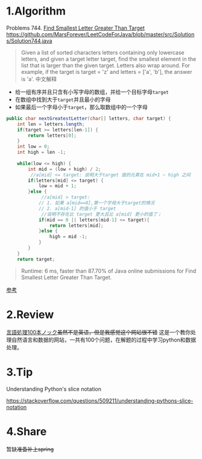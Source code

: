 # 1.Algorithm

Problems 744. [Find Smallest Letter Greater Than Target](https://leetcode.com/problems/find-smallest-letter-greater-than-target/) 
https://github.com/MarsForever/LeetCodeForJava/blob/master/src/Solutions/Solution744.java 
>Given a list of sorted characters letters containing only lowercase letters, and given a target letter target, find the smallest element in the list that is larger than the given target.
>Letters also wrap around. For example, if the target is target = 'z' and letters = ['a', 'b'], the answer is 'a'.
中文解释
- 给一组有序并且只含有小写字母的数组，并给一个目标字母`target`
- 在数组中找到大于`target`并且最小的字母
- 如果最后一个字母小于`target`，那么取数组中的一个字母

```java
public char nextGreatestLetter(char[] letters, char target) {
	int len = letters.length;
	if(target >= letters[len-1]) {
		return letters[0];
	}
	int low = 0;
	int high = len -1;
	
	while(low <= high) {
		int mid = (low + high) / 2;
		 //a[mid] <= target: 说明大于target 值的元素在 mid+1 ~ high 之间
		if(letters[mid] <= target) {
			low = mid + 1;
		}else {
			 //a[mid] > target: 
			// 1. 如果 a[mid==0],第一个字母大于target的情况
			// 2. a[mid-1] 的值小于 target
	         //说明不存在比 target 更大且比 a[mid] 更小的值了；
			if(mid == 0 || letters[mid-1] <= target){
				return letters[mid];
			}else {
				high = mid -1;
			}
		}
	}
	return target;

```

>Runtime: 6 ms, faster than 87.70% of Java online submissions for Find Smallest Letter Greater Than Target.

[参考][1]

# 2.Review
[言語処理100本ノック](http://www.cl.ecei.tohoku.ac.jp/nlp100/)~~虽然不是英语，但是我感觉这个网站很不错~~
这是一个教你处理自然语言和数据的网站，一共有100个问题，在解题的过程中学习python和数据处理。

# 3.Tip
Understanding Python's slice notation

https://stackoverflow.com/questions/509211/understanding-pythons-slice-notation

# 4.Share

暂缺~~准备补上spring~~

[1]: https://github.com/zouyingjie/arts/blob/master/2018-11-16.md